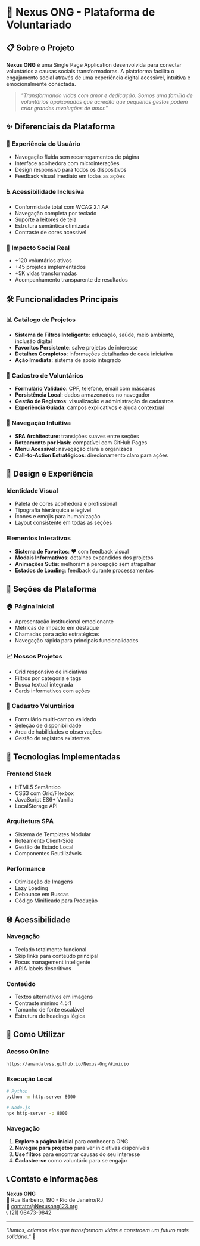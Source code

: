 # 🌟 Nexus ONG - Plataforma de Voluntariado

## 📋 Sobre o Projeto

**Nexus ONG** é uma Single Page Application desenvolvida para conectar voluntários a causas sociais transformadoras. A plataforma facilita o engajamento social através de uma experiência digital acessível, intuitiva e emocionalmente conectada.

> *"Transformando vidas com amor e dedicação. Somos uma família de voluntários apaixonados que acredita que pequenos gestos podem criar grandes revoluções de amor."*

## ✨ Diferenciais da Plataforma

### 🚀 **Experiência do Usuário**
- Navegação fluida sem recarregamentos de página
- Interface acolhedora com microinterações
- Design responsivo para todos os dispositivos
- Feedback visual imediato em todas as ações

### ♿ **Acessibilidade Inclusiva**
- Conformidade total com WCAG 2.1 AA
- Navegação completa por teclado
- Suporte a leitores de tela
- Estrutura semântica otimizada
- Contraste de cores acessível

### 💝 **Impacto Social Real**
- +120 voluntários ativos
- +45 projetos implementados  
- +5K vidas transformadas
- Acompanhamento transparente de resultados

## 🛠️ Funcionalidades Principais

### 📊 **Catálogo de Projetos**
- **Sistema de Filtros Inteligente**: educação, saúde, meio ambiente, inclusão digital
- **Favoritos Persistente**: salve projetos de interesse
- **Detalhes Completos**: informações detalhadas de cada iniciativa
- **Ação Imediata**: sistema de apoio integrado

### 👥 **Cadastro de Voluntários**
- **Formulário Validado**: CPF, telefone, email com máscaras
- **Persistência Local**: dados armazenados no navegador
- **Gestão de Registros**: visualização e administração de cadastros
- **Experiência Guiada**: campos explicativos e ajuda contextual

### 🎯 **Navegação Intuitiva**
- **SPA Architecture**: transições suaves entre seções
- **Roteamento por Hash**: compatível com GitHub Pages
- **Menu Acessível**: navegação clara e organizada
- **Call-to-Action Estratégicos**: direcionamento claro para ações

## 🎨 Design e Experiência

### **Identidade Visual**
- Paleta de cores acolhedora e profissional
- Tipografia hierárquica e legível
- Ícones e emojis para humanização
- Layout consistente em todas as seções

### **Elementos Interativos**
- **Sistema de Favoritos**: ❤️ com feedback visual
- **Modais Informativos**: detalhes expandidos dos projetos
- **Animações Sutis**: melhoram a percepção sem atrapalhar
- **Estados de Loading**: feedback durante processamentos

## 📱 Seções da Plataforma

### 🏠 **Página Inicial**
- Apresentação institucional emocionante
- Métricas de impacto em destaque
- Chamadas para ação estratégicas
- Navegação rápida para principais funcionalidades

### 📈 **Nossos Projetos** 
- Grid responsivo de iniciativas
- Filtros por categoria e tags
- Busca textual integrada
- Cards informativos com ações

### 📝 **Cadastro Voluntários**
- Formulário multi-campo validado
- Seleção de disponibilidade
- Área de habilidades e observações
- Gestão de registros existentes

## 🔧 Tecnologias Implementadas

### **Frontend Stack**
- HTML5 Semântico
- CSS3 com Grid/Flexbox
- JavaScript ES6+ Vanilla
- LocalStorage API

### **Arquitetura SPA**
- Sistema de Templates Modular
- Roteamento Client-Side
- Gestão de Estado Local
- Componentes Reutilizáveis

### **Performance**
- Otimização de Imagens
- Lazy Loading
- Debounce em Buscas
- Código Minificado para Produção

## 🌐 Acessibilidade

### **Navegação**
- Teclado totalmente funcional
- Skip links para conteúdo principal
- Focus management inteligente
- ARIA labels descritivos

### **Conteúdo**
- Textos alternativos em imagens
- Contraste mínimo 4.5:1
- Tamanho de fonte escalável
- Estrutura de headings lógica

## 🚀 Como Utilizar

### **Acesso Online**
```
https://amandalvss.github.io/Nexus-Ong/#inicio
```

### **Execução Local**
```bash
# Python
python -m http.server 8000

# Node.js
npx http-server -p 8000
```

### **Navegação**
1. **Explore a página inicial** para conhecer a ONG
2. **Navegue para projetos** para ver iniciativas disponíveis
3. **Use filtros** para encontrar causas do seu interesse
4. **Cadastre-se** como voluntário para se engajar

## 📞 Contato e Informações

**Nexus ONG**  
📍 Rua Barbeiro, 190 - Rio de Janeiro/RJ  
📧 contato@Nexusong123.org  
📞 (21) 96473-9842  

---

*"Juntos, criamos elos que transformam vidas e constroem um futuro mais solidário."* 🌟
